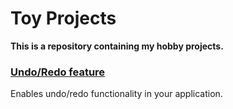 # Toy Projects

**This is a repository containing my hobby projects.**

### [Undo/Redo feature](https://github.com/aivaraleksiev/ToyProjects/blob/master/UndoRedoFeature/README.md)
Enables undo/redo functionality in your application.
